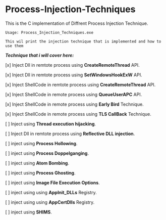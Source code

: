 # Process-Injection-Techniques

This is the C implementation of Diffrent Process Injection Technique.

```
Usage: Process_Injection_Techniques.exe

This wil print the injection technique that is implemented and how to use them
```


***Technique that i will cover here:***

[x] Inject Dll in remtote process using **CreateRemoteThread** API.

[x] Inject Dll in remtote process using **SetWindowsHookExW** API.

[x] Inject ShellCode in remtote process using **CreateRemoteThread** API.

[x] Inject ShellCode in remote process using **QueueUserAPC** API.

[x] Inject ShellCode in remote process using **Early Bird** Technique.

[x] Inject ShellCode in remote process using **TLS CallBack** Technique.

[ ] Inject using **Thread execution hijacking**.

[ ] Inject Dll in remtote process using **Reflective DLL injection**.

[ ] inject using **Process Hollowing**.

[ ] inject using **Process Doppelganging**.

[ ] inject using **Atom Bombing**.

[ ] inject using **Process Ghosting**.

[ ] inject using **Image File Execution Options**.

[ ] inject using using **AppInit_DLLs** Registry.

[ ] inject using using **AppCertDlls** Registry.

[ ] inject using **SHIMS**.
